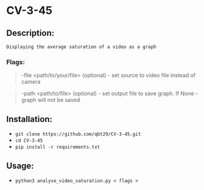 # CV-3-45
## Description:
    Displaying the average saturation of a video as a graph
### Flags:
> -file <path/to/your/file> (optional) - set source to video file instead of camera

> -path <path/to/file> (optional) - set output file to save graph. If None - graph will not be saved
## Installation:
* `git clone https://github.com/qbt29/CV-3-45.git`
* `cd CV-3-45`
* `pip install -r requirements.txt`
## Usage:
* `python3 analyse_video_saturation.py < flags >`
